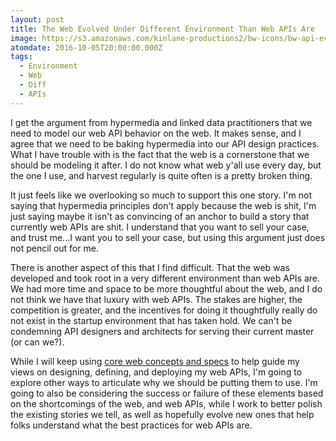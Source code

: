 ```yaml
---
layout: post
title: The Web Evolved Under Different Environment Than Web APIs Are
image: https://s3.amazonaws.com/kinlane-productions2/bw-icons/bw-api-evolution.png
atomdate: 2016-10-05T20:00:00.000Z
tags:
  - Environment
  - Web
  - Diff
  - APIs
---
```

I get the argument from hypermedia and linked data practitioners that we need to model our web API behavior on the web. It makes sense, and I agree that we need to be baking hypermedia into our API design practices. What I have trouble with is the fact that the web is a cornerstone that we should be modeling it after. I do not know what web y'all use every day, but the one I use, and harvest regularly is quite often is a pretty broken thing.

It just feels like we overlooking so much to support this one story. I'm not saying that hypermedia principles don't apply because the web is shit, I'm just saying maybe it isn't as convincing of an anchor to build a story that currently web APIs are shit. I understand that you want to sell your case, and trust me...I want you to sell your case, but using this argument just does not pencil out for me.

There is another aspect of this that I find difficult. That the web was developed and took root in a very different environment than web APIs are. We had more time and space to be more thoughtful about the web, and I do not think we have that luxury with web APIs. The stakes are higher, the competition is greater, and the incentives for doing it thoughtfully really do not exist in the startup environment that has taken hold. We can't be condemning API designers and architects for serving their current master (or can we?). 

While I will keep using [core web concepts and specs](http://webconcepts.info/) to help guide my views on designing, defining, and deploying my web APIs, I'm going to explore other ways to articulate why we should be putting them to use. I'm going to also be considering the success or failure of these elements based on the shortcomings of the web, and web APIs, while I work to better polish the existing stories we tell, as well as hopefully evolve new ones that help folks understand what the best practices for web APIs are.
